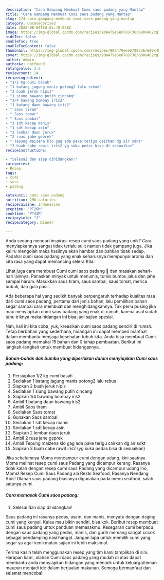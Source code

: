 ```yaml
---
description: "Cara Gampang Membuat Cumi saos padang yang Mantap"
title: "Cara Gampang Membuat Cumi saos padang yang Mantap"
slug: 274-cara-gampang-membuat-cumi-saos-padang-yang-mantap
category: Uncategorized
date: 2022-08-04T10:05:49.978Z
image: https://img-global.cpcdn.com/recipes/90a479e6e0708736/680x482cq70/cumi-saos-padang-foto-resep-utama.jpg
hideToc: false
enableToc: true
enableTocContent: false
thumbnail: https://img-global.cpcdn.com/recipes/90a479e6e0708736/680x482cq70/cumi-saos-padang-foto-resep-utama.jpg
cover: https://img-global.cpcdn.com/recipes/90a479e6e0708736/680x482cq70/cumi-saos-padang-foto-resep-utama.jpg
author: Admin
authorAv: notfound
ratingvalue: 3.5
reviewcount: 14
recipeingredient:
- "1/2 kg cumi basah"
- "1 batang jagung manis potong2 lalu rebus"
- "2 buah jeruk nipis"
- "1 siung bawang putih cincang"
- "1/4 bawang bombay iris2"
- "1 batang daun bawang iris2"
- " Saos tiram"
- " Saos tomat"
- " Saos sambal"
- "1 sdt kecap manis"
- "1 sdt kecap asin"
- "2 lembar daun jeruk"
- "2 ruas jahe geprek"
- " Tepung maizena klo gag ada pake terigu cairkan dg air sdkt"
- "3 buah cabe rawit iris2 yg suka pedas bisa di sesuaikan"
recipeinstructions:

- "Selesai dan siap dihidangkan!"
categories:
- Resep
tags:
- cumi
- saos
- padang

katakunci: cumi saos padang 
nutrition: 290 calories
recipecuisine: Indonesian
preptime: "PT26M"
cooktime: "PT43M"
recipeyield: "2"
recipecategory: Dinner

---
```





Anda sedang mencari inspirasi resep cumi saos padang yang unik? Cara menyiapkannya sangat tidak terlalu sulit namun tidak gampang juga. Jika keliru mengolah maka hasilnya akan hambar dan bahkan tidak sedap. Padahal cumi saos padang yang enak seharusnya mempunyai aroma dan cita rasa yang dapat memancing selera Kita.





Lihat juga cara membuat Cumi cumi saos padang 🦑 dan masakan sehari-hari lainnya. Panaskan minyak untuk menumis, tumis bumbu jalus dan jahe sampai harum. Masukkan saus tiram, saus sambal, saus tomat, merica bubuk, dan gula pasir.

Ada beberapa hal yang sedikit banyak berpengaruh terhadap kualitas rasa dari cumi saos padang, pertama dari jenis bahan, lalu pemilihan bahan segar sampai cara membuat dan menghidangkannya. Tak perlu pusing jika mau menyiapkan cumi saos padang yang enak di rumah, karena asal sudah tahu triknya maka hidangan ini bisa jadi sajian spesial.






Nah, kali ini kita coba, yuk, kreasikan cumi saos padang sendiri di rumah. Tetap berbahan yang sederhana, hidangan ini dapat memberi manfaat dalam membantu menjaga kesehatan tubuh kita. Anda bisa membuat Cumi saos padang memakai 15 bahan dan 0 tahap pembuatan. Berikut ini langkah-langkah untuk membuat hidangannya.

<!--inarticleads1-->

##### Bahan-bahan dan bumbu yang diperlukan dalam menyiapkan Cumi saos padang:

1. Persiapkan 1/2 kg cumi basah
1. Sediakan 1 batang jagung manis potong2 lalu rebus
1. Siapkan 2 buah jeruk nipis
1. Sediakan 1 siung bawang putih cincang
1. Siapkan 1/4 bawang bombay iris2
1. Ambil 1 batang daun bawang iris2
1. Ambil  Saos tiram
1. Sediakan  Saos tomat
1. Gunakan  Saos sambal
1. Sediakan 1 sdt kecap manis
1. Sediakan 1 sdt kecap asin
1. Siapkan 2 lembar daun jeruk
1. Ambil 2 ruas jahe geprek
1. Ambil  Tepung maizena klo gag ada pake terigu cairkan dg air sdkt
1. Siapkan 3 buah cabe rawit iris2 (yg suka pedas bisa di sesuaikan)


Jika sebelumnya Moms mencampur cumi dengan udang, kini saatnya Moms melihat resep cumi saus Padang yang dicampur kerang. Rasanya tidak kalah dengan resep cumi saus Padang yang dicampur udang lho, Moms! Resep Cumi Saus Padang ala Resto Seafood, Rasanya Nendang Abis! Olahan saus padang biasanya digunakan pada menu seafood, salah satunya cumi. 

<!--inarticleads2-->

##### Cara memasak Cumi saos padang:


1. Selesai dan siap dihidangkan!

Saus padang ini rasanya pedas, asam, dan manis, menyatu dengan daging cumi yang kenyal. Kalau mau bikin sendiri, bisa kok. Berikut resep membuat cumi saus padang untuk panduan memasakmu. Kesegaran cumi berpadu dengan saus padang yang pedas, manis, dan gurih memang sangat cocok sebagai pendamping nasi hangat. Jangan lupa untuk memilih cumi yang segar ya agar kenikmatan sajian ini lebih maksimal. 

Terima kasih telah menggunakan resep yang tim kami tampilkan di sini. Harapan kami, olahan Cumi saos padang yang mudah di atas dapat membantu anda menyiapkan hidangan yang menarik untuk keluarga/teman maupun menjadi ide dalam berjualan makanan. Semoga bermanfaat dan selamat mencoba!
